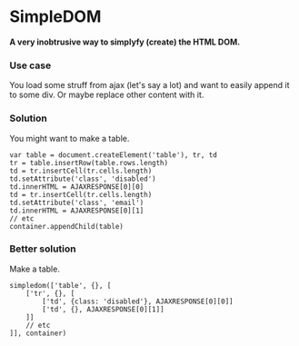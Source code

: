 
# SimpleDOM

**A very inobtrusive way to simplyfy (create) the HTML DOM.**

### Use case

You load some struff from ajax (let's say a lot) and want to easily
append it to some div. Or maybe replace other content with it.

### Solution

You might want to make a table.

	var table = document.createElement('table'), tr, td
	tr = table.insertRow(table.rows.length)
	td = tr.insertCell(tr.cells.length)
	td.setAttribute('class', 'disabled')
	td.innerHTML = AJAXRESPONSE[0][0]
	td = tr.insertCell(tr.cells.length)
	td.setAttribute('class', 'email')
	td.innerHTML = AJAXRESPONSE[0][1]
	// etc
	container.appendChild(table)

### Better solution

Make a table.

	simpledom(['table', {}, [
		['tr', {}, [
			['td', {class: 'disabled'}, AJAXRESPONSE[0][0]]
			['td', {}, AJAXRESPONSE[0][1]]
		]]
		// etc
	]], container)
